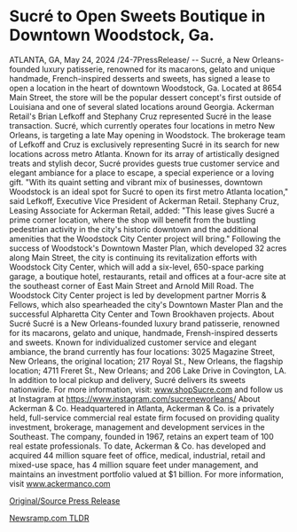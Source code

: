 # Sucré to Open Sweets Boutique in Downtown Woodstock, Ga.

ATLANTA, GA, May 24, 2024 /24-7PressRelease/ -- Sucré, a New Orleans-founded luxury patisserie, renowned for its macarons, gelato and unique handmade, French-inspired desserts and sweets, has signed a lease to open a location in the heart of downtown Woodstock, Ga. Located at 8654 Main Street, the store will be the popular dessert concept's first outside of Louisiana and one of several slated locations around Georgia.  Ackerman Retail's Brian Lefkoff and Stephany Cruz represented Sucré in the lease transaction. Sucré, which currently operates four locations in metro New Orleans, is targeting a late May opening in Woodstock. The brokerage team of Lefkoff and Cruz is exclusively representing Sucré in its search for new locations across metro Atlanta.  Known for its array of artistically designed treats and stylish decor, Sucré provides guests true customer service and elegant ambiance for a place to escape, a special experience or a loving gift.  "With its quaint setting and vibrant mix of businesses, downtown Woodstock is an ideal spot for Sucré to open its first metro Atlanta location," said Lefkoff, Executive Vice President of Ackerman Retail.   Stephany Cruz, Leasing Associate for Ackerman Retail, added: "This lease gives Sucré a prime corner location, where the shop will benefit from the bustling pedestrian activity in the city's historic downtown and the additional amenities that the Woodstock City Center project will bring."  Following the success of Woodstock's Downtown Master Plan, which developed 32 acres along Main Street, the city is continuing its revitalization efforts with Woodstock City Center, which will add a six-level, 650-space parking garage, a boutique hotel, restaurants, retail and offices at a four-acre site at the southeast corner of East Main Street and Arnold Mill Road. The Woodstock City Center project is led by development partner Morris & Fellows, which also spearheaded the city's Downtown Master Plan and the successful Alpharetta City Center and Town Brookhaven projects.  About Sucré Sucré is a New Orleans-founded luxury brand patisserie, renowned for its macarons, gelato and unique, handmade, Frensh-inspired desserts and sweets. Known for individualized customer service and elegant ambiance, the brand currently has four locations: 3025 Magazine Street, New Orleans, the original location; 217 Royal St., New Orleans, the flagship location; 4711 Freret St., New Orleans; and 206 Lake Drive in Covington, LA. In addition to local pickup and delivery, Sucré delivers its sweets nationwide. For more information, visit: www.shopSucre.com and follow us at Instagram at https://www.instagram.com/sucreneworleans/   About Ackerman & Co. Headquartered in Atlanta, Ackerman & Co. is a privately held, full-service commercial real estate firm focused on providing quality investment, brokerage, management and development services in the Southeast. The company, founded in 1967, retains an expert team of 100 real estate professionals. To date, Ackerman & Co. has developed and acquired 44 million square feet of office, medical, industrial, retail and mixed-use space, has 4 million square feet under management, and maintains an investment portfolio valued at $1 billion. For more information, visit www.ackermanco.com 

[Original/Source Press Release](https://www.24-7pressrelease.com/press-release/511163/sucr%C3%A9-to-open-sweets-boutique-in-downtown-woodstock-ga) 

[Newsramp.com TLDR](https://newsramp.com/None) 
